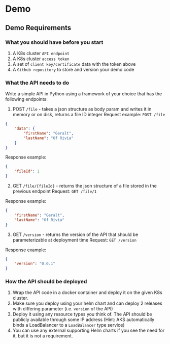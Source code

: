 # Demo

## Demo Requirements
### What you should have before you start
1. A K8s cluster `API endpoint`
2. A K8s cluster `access token`
3. A set of `client key/certificate` data with the token above
4. A `Github repository` to store and version your demo code

### What the API needs to do
Write a simple API in Python using a framework of your choice that has the following endpoints:
1. POST `/file` - takes a json structure as body param and writes it in memory or on disk, returns a file ID integer
Request example:
`POST /file`
```json
{
    "data": {
        "firstName": "Geralt",
        "lastName": "Of Rivia"
    }
}
```
Response example:
```json
{
    "fileId": 1
}
```



2. GET `/file/{fileId}` - returns the json structure of a file stored in the previous endpoint
Request: `GET /file/1`

Response example:
```json
{
    "firstName": "Geralt",
    "lastName": "Of Rivia"
}

```

3. GET `/version` - returns the version of the API that should be parameterizable at deployment time
Request: `GET /version`

Response example:
```json
{
    "version": "0.0.1"
}
```

### How the API should be deployed
1. Wrap the API code in a docker container and deploy it on the given K8s cluster.
2. Make sure you deploy using your helm chart and can deploy 2 releases with differing parameter (i.e. `version` of the API)
3. Deploy it using any resource types you think of. The API should be publicly available through some IP address (Hint: AKS automatically binds a LoadBalancer to a `LoadBalancer` type service)
4. You can use any external supporting Helm charts if you see the need for it, but it is not a requirement.
